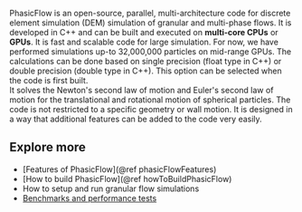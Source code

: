 PhasicFlow is an open-source, parallel, multi-architecture code for discrete element simulation (DEM) simulation of granular and multi-phase flows. It is developed in C++ and can be built and executed on **multi-core CPUs** or **GPUs**. It is fast and scalable code for large simulation. For now, we have performed simulations up-to 32,000,000 particles on mid-range GPUs. The calculations can be done based on single precision (float type in C++) or double precision (double type in C++). This option can be selected when the code is first built.  
It solves the Newton's second law of motion and Euler's second law of motion for the translational and rotational motion of spherical particles. The code is not restricted to a specific geometry or wall motion. It is designed in a way that additional features can be added to the code very easily.

## Explore more
* [Features of PhasicFlow](@ref phasicFlowFeatures)
* [How to build PhasicFlow](@ref howToBuildPhasicFlow)
* How to setup and run granular flow simulations
* [Benchmarks and performance tests](https://github.com/PhasicFlow/phasicFlow/wiki/Performance-of-phasicFlow)



